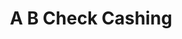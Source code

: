 ---
title: A B Check Cashing
slug: a-b-check-cashing
updated-on: '2024-05-30T13:44:31.749Z'
created-on: '2024-05-30T13:41:46.671Z'
published-on: '2024-05-30T13:54:32.469Z'
f_city-state-2:
- cms/city/montgomery-al.md
- cms/city/dundalk-md.md
- cms/city/brooklyn-md.md
- cms/city/windsor-mill-md.md
- cms/city/gwynn-oak-md.md
f_locations:
- cms/payday-loan/a-b-check-cashing-154.md
- cms/payday-loan/a-b-check-cashing-155.md
- cms/payday-loan/a-b-check-cashing-156.md
- cms/payday-loan/a-b-check-cashing-157.md
- cms/payday-loan/a-b-check-cashing-158.md
- cms/payday-loan/a-b-check-cashing-159.md
- cms/payday-loan/a-b-check-cashing-160.md
- cms/payday-loan/a-b-check-cashing-161.md
f_states:
- cms/state/alabama.md
- cms/state/maryland.md
layout: '[company].html'
tags: company
---